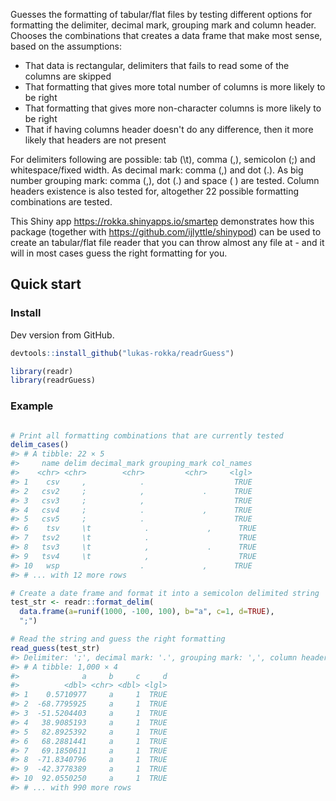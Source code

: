 
<!-- README.md is generated from README.Rmd. Please edit that file -->
Guesses the formatting of tabular/flat files by testing different options for formatting the delimiter, decimal mark, grouping mark and column header. Chooses the combinations that creates a data frame that make most sense, based on the assumptions:

-   That data is rectangular, delimiters that fails to read some of the columns are skipped
-   That formatting that gives more total number of columns is more likely to be right
-   That formatting that gives more non-character columns is more likely to be right
-   That if having columns header doesn't do any difference, then it more likely that headers are not present

For delimiters following are possible: tab (\\t), comma (,), semicolon (;) and whitespace/fixed width. As decimal mark: comma (,) and dot (.). As big number grouping mark: comma (,), dot (.) and space ( ) are tested. Column headers existence is also tested for, altogether 22 possible formatting combinations are tested.

This Shiny app <https://rokka.shinyapps.io/smartep> demonstrates how this package (together with <https://github.com/ijlyttle/shinypod>) can be used to create an tabular/flat file reader that you can throw almost any file at - and it will in most cases guess the right formatting for you.

Quick start
-----------

### Install

Dev version from GitHub.

``` r
devtools::install_github("lukas-rokka/readrGuess")
```

``` r
library(readr)
library(readrGuess)
```

### Example

``` r

# Print all formatting combinations that are currently tested
delim_cases()
#> # A tibble: 22 × 5
#>     name delim decimal_mark grouping_mark col_names
#>    <chr> <chr>        <chr>         <chr>     <lgl>
#> 1    csv     ,            .                    TRUE
#> 2   csv2     ;            ,             .      TRUE
#> 3   csv3     ;            ,                    TRUE
#> 4   csv4     ;            .             ,      TRUE
#> 5   csv5     ;            .                    TRUE
#> 6    tsv     \t            .             ,      TRUE
#> 7   tsv2     \t            .                    TRUE
#> 8   tsv3     \t            ,             .      TRUE
#> 9   tsv4     \t            ,                    TRUE
#> 10   wsp                  .             ,      TRUE
#> # ... with 12 more rows

# Create a date frame and format it into a semicolon delimited string
test_str <- readr::format_delim(
  data.frame(a=runif(1000, -100, 100), b="a", c=1, d=TRUE), 
  ";")

# Read the string and guess the right formatting
read_guess(test_str)
#> Delimiter: ';', decimal mark: '.', grouping mark: ',', column headers: TRUE
#> # A tibble: 1,000 × 4
#>              a     b     c     d
#>          <dbl> <chr> <dbl> <lgl>
#> 1    0.5710977     a     1  TRUE
#> 2  -68.7795925     a     1  TRUE
#> 3  -51.5204403     a     1  TRUE
#> 4   38.9085193     a     1  TRUE
#> 5   82.8925392     a     1  TRUE
#> 6   68.2881441     a     1  TRUE
#> 7   69.1850611     a     1  TRUE
#> 8  -71.8340796     a     1  TRUE
#> 9  -42.3778389     a     1  TRUE
#> 10  92.0550250     a     1  TRUE
#> # ... with 990 more rows
```
